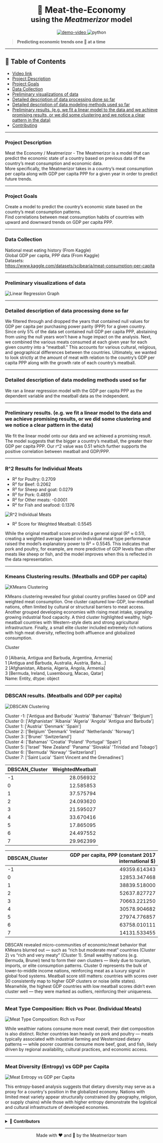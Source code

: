 <!-- README.md -->

<h1 align="center">🥩 Meat-the-Economy <br><sub>using the <em>Meatmerizor</em> model</sub></h1>

<p align="center">
  <a href="https://www.youtube.com/watch?v=eEIQnOcHQdU">
    <img alt="demo-video" src="https://img.shields.io/badge/🎬-Watch Demo-red?logo=youtube">
  </a>
  <img alt="python" src="https://img.shields.io/badge/Made with-Python-blue?logo=python">
</p>

> **Predicting economic trends one 🥩 at a time**

---

## 📜 Table of Contents
- [Video link](#video-link)
- [Project Description](#project-description)
- [Project Goals](#project-goals)
- [Data Collection](#data-collection)
- [Preliminary visualizations of data](#preliminary-visualizations-of-data)
- [Detailed description of data processing done so far](#detailed-description-of-data-processing-done-so-far)
- [Detailed description of data modeling methods used so far](#detailed-description-of-data-modeling-methods-used-so-far)
- [Preliminary results. (e.g. we fit a linear model to the data and we achieve promising results, or we did some clustering and we notice a clear pattern in the data)](#preliminary-results-eg-we-fit-a-linear-model-to-the-data-and-we-achieve-promising-results-or-we-did-some-clustering-and-we-notice-a-clear-pattern-in-the-data)
- [Contributing](#contributing)

---

### Project Description
Meat the Economy / Meatmerizor -  The Meatmerizor is a model that can predict the economic state of a country based on previous data of the country’s meat consumption and economic data.  
More specifically, the Meatmerizor takes in a country’s meat consumption per capita along with GDP per capita PPP for a given year in order to predict future trends. 

---

### Project Goals
Create a model to predict the country’s economic state based on the country’s meat consumption patterns.  
Find correlations between meat consumption habits of countries with upward and downward trends on GDP per capita PPP.

---

### Data Collection
National meat eating history (From Kaggle)  
Global GDP per capita, PPP data (From Kaggle)  
Datasets:  
https://www.kaggle.com/datasets/scibearia/meat-consumption-per-capita

---

### Preliminary visualizations of data
![Linear Regression Graph](Graphs/LinearRegressionGraph)

---

### Detailed description of data processing done so far
We filtered through and dropped the years that contained null values for GDP per capita per purchasing power parity (PPP) for a given country. Since only 5% of the data set contained null GDP per capita PPP, abstaining from
using the null years won’t have a huge impact on the analysis. Next, we combined the various meats consumed at each given year for each given country into a “meatball.” This accounts for various cultural, religious, and 
geographical differences between the countries. Ultimately, we wanted to look strictly at the amount of meat with relation to the country’s GDP per capita PPP along with the growth rate of each country’s meatball.

---

### Detailed description of data modeling methods used so far
We ran a linear regression model with the GDP per capita PPP as the dependent variable and the meatball data as the independent. 

---

### Preliminary results. (e.g. we fit a linear model to the data and we achieve promising results, or we did some clustering and we notice a clear pattern in the data)
We fit the linear model onto our data and we achieved a promising result. The model suggests that the bigger a country’s meatball, the greater their GDP per capita PPP.  Our r^2 value was 0.51 which further supports the
positive correlation between meatball and GDP/PPP. 

---

### R^2 Results for Individual Meats
- R² for Poultry: 0.2709
- R² for Beef: 0.2062
- R² for Sheep and goat: 0.0279
- R² for Pork: 0.4859
- R² for Other meats: -0.0001
- R² for Fish and seafood: 0.1376

![R^2 Individual Meats](Graphs/R^2IndividualMeats)

- R² Score for Weighted Meatball: 0.5545

While the original meatball score provided a general signal (R² ≈ 0.51), creating a weighted average based on individual meat type performance raised the model’s explanatory power to R² = 0.5545. This indicates that pork and poultry, for example, are more predictive of GDP levels than other meats like sheep or fish, and the model improves when this is reflected in the data representation.

---

### Kmeans Clustering results. (Meatballs and GDP per capita)
![KMeans Clustering](Graphs/KmeansGraphMeatball)

KMeans clustering revealed four global country profiles based on GDP and weighted meat consumption. One cluster captured low-GDP, low-meatball nations, often limited by cultural or structural barriers to meat access. Another grouped developing economies with rising meat intake, signaling growing industrial food capacity. A third cluster highlighted wealthy, high-meatball countries with Western-style diets and strong agricultural infrastructure. Finally, a small elite cluster included extremely rich nations with high meat diversity, reflecting both affluence and globalized consumption.

Cluster <br>  
0    [Albania, Antigua and Barbuda, Argentina, Armenia]  <br>
1    [Antigua and Barbuda, Australia, Austria, Baha...]  <br>
2     [Afghanistan, Albania, Algeria, Angola, Armenia]  <br>
3         [Bermuda, Ireland, Luxembourg, Macao, Qatar]  <br>
Name: Entity, dtype: object

---

### DBSCAN results. (Meatballs and GDP per capita)
![DBSCAN Clustering](Graphs/DBSCANMeatballs)

Cluster -1: ['Antigua and Barbuda' 'Austria' 'Bahamas' 'Bahrain' 'Belgium'] <br>
Cluster 0: ['Afghanistan' 'Albania' 'Algeria' 'Angola' 'Antigua and Barbuda'] <br>
Cluster 1: ['Austria' 'Denmark' 'Spain'] <br>
Cluster 2: ['Belgium' 'Denmark' 'Ireland' 'Netherlands' 'Norway'] <br>
Cluster 3: ['Brunei' 'Switzerland'] <br>
Cluster 4: ['Bahamas' 'Croatia' 'Poland' 'Portugal' 'Spain'] <br> 
Cluster 5: ['Israel' 'New Zealand' 'Panama' 'Slovakia' 'Trinidad and Tobago'] <br>
Cluster 6: ['Bermuda' 'Norway' 'Switzerland'] <br>
Cluster 7: ['Saint Lucia' 'Saint Vincent and the Grenadines']


|DBSCAN_Cluster  |   WeightedMeatball |
|----------------|-------------------:|
|-1              |28.056932           |
|0               |12.585853           |
|1               |37.575794           |
|2               |24.093620           |
|3               |21.595027           |
|4               |33.670416           |
|5               |17.865095           |
|6               |24.497552           |
|7               |29.962399           |

                  
|DBSCAN_Cluster             | GDP per capita, PPP (constant 2017 international $)|
|---------------------------|---------------------------------------------------:|
|-1                         |49359.614343                                        |
|0                          |12853.347468                                        |
|1                          |38839.518000                                        |
|2                          |52637.827727                                        |
|3                          |70663.221250                                        |
|4                          |30578.904682                                        |
|5                          |27974.776857                                        |
|6                          |63758.010111                                        |
|7                          |14131.533455                                        |


DBSCAN revealed micro-communities of economic/meat behavior that KMeans blurred out — such as “rich but moderate meat” countries (Cluster 2) vs “rich and very meaty” (Cluster 1).
Small wealthy nations (e.g. Bermuda, Brunei) tend to form their own clusters — likely due to tourism, imports, or elite consumption patterns.
Cluster 0 represents the bulk of lower-to-middle income nations, reinforcing meat as a luxury signal in global food systems.
Meatball score still matters: countries with scores over 30 consistently map to higher GDP clusters or noise (elite states).
Meanwhile, the highest GDP countries with low meatball scores didn’t even cluster well — they were marked as outliers, reinforcing their uniqueness.

---

### Meat Type Composition: Rich vs Poor. (Individual Meats)
![Meat Type Composition: Rich vs Poor](Graphs/MeatTypeByRichandPoor)

While wealthier nations consume more meat overall, their diet composition is also distinct. Richer countries lean heavily on pork and poultry — meats typically associated with industrial farming and Westernized dietary patterns — while poorer countries consume more beef, goat, and fish, likely driven by regional availability, cultural practices, and economic access.

---

### Meat Diversity (Entropy) vs GDP per Capita
![Meat Entropy vs GDP per Capita](Graphs/MeatEntropyVsGDPPerCapita)

This entropy-based analysis suggests that dietary diversity may serve as a proxy for a country's position in the globalized economy. Nations with limited meat variety appear structurally constrained (by geography, religion, or supply chains) while those with higher entropy demonstrate the logistical and cultural infrastructure of developed economies.

---

<details>
<summary>🤝 <strong>Contributors</strong></summary>

1. Kaizia 
2. Yeabsera
3. Adham  
4. Sachin  

Thanks for helping make the Meatmerizor sizzle! 🔥
</details>

---

<p align="center">Made with ❤ and 🥩 by the Meatmerizor team</p>

